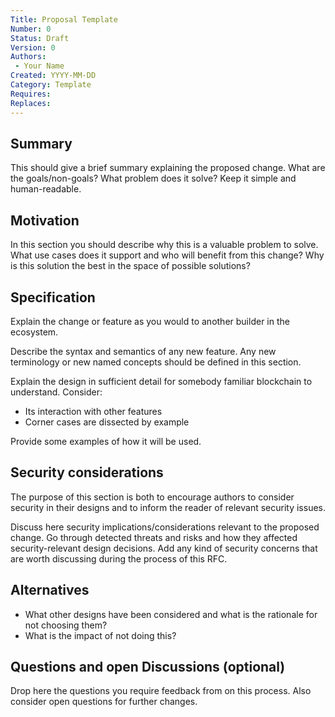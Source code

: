 ```yaml
---
Title: Proposal Template
Number: 0
Status: Draft
Version: 0
Authors:
 - Your Name
Created: YYYY-MM-DD
Category: Template
Requires:
Replaces:
---
```


## Summary

This should give a brief summary explaining the proposed change. What are the goals/non-goals? What problem does it solve? Keep it simple and human-readable.

## Motivation

In this section you should describe why this is a valuable problem to solve. What use cases does it support and who will benefit from this change? Why is this solution the best in the space of possible solutions?

## Specification

Explain the change or feature as you would to another builder in the ecosystem.

Describe the syntax and semantics of any new feature. Any new terminology or new named concepts should be defined in this section.

Explain the design in sufficient detail for somebody familiar blockchain to understand. Consider:

- Its interaction with other features
- Corner cases are dissected by example

Provide some examples of how it will be used.

## Security considerations

The purpose of this section is both to encourage authors to consider security in their designs and to inform the reader of relevant security issues.

Discuss here security implications/considerations relevant to the proposed change. Go through detected threats and risks and how they affected security-relevant design decisions. Add any kind of security concerns that are worth discussing during the process of this RFC.

## Alternatives

- What other designs have been considered and what is the rationale for not choosing them?
- What is the impact of not doing this?

## Questions and open Discussions (optional)

Drop here the questions you require feedback from on this process.
Also consider open questions for further changes.
